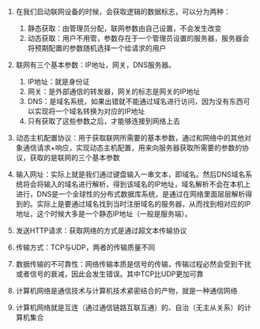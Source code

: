 1. 在我们启动联网设备的时候，会获取逻辑的数据标志，可以分为两种：

   1. 静态获取：由管理员分配，联网参数由自己设置，不会发生改变
   2. 动态获取：用户不用管，参数存在于一个管理员设置的服务器，服务器会将预期配置的参数随机选择一个给请求的用户
2. 联网有三个基本参数：IP地址，网关，DNS服务器。

   1. IP地址：就是身份证
   2. 网关：是外部通信的转发器，网关的标志是网关的IP地址
   3. DNS：是域名系统，如果出错就不能通过域名进行访问，因为没有东西可以实现将一个域名转换为对应的IP地址
   4. 只有获取了这些参数之后，才能够连接到网络上去
3. 动态主机配置协议：用于获取联网所需要的基本参数，通过和网络中的其他对象通信请求+响应，实现动态主机配置，用来向服务器获取所需要的参数的协议，获取的是联网的三个基本参数
4. 输入网址：实际上就是我们通过键盘输入一串文本，即域名。然后DNS域名系统将会将输入的域名进行解析，得到该域名的IP地址，域名解析不会在本机上进行，DNS是一个全球性的分布式数据库系统，是通过在网络里面层层解析得到的。实际上是要通过域名找到当时注册域名的服务器，从而找到相对应的IP地址，这个时候大多是一个静态IP地址（一般是服务端）。
5. 发送HTTP请求：获取网络的方式是通过超文本传输协议
6. 传输方式：TCP与UDP，两者的传输质量不同
7. 数据传输的不可靠性：网络传输本质是信号的传输，传输过程必然会受到干扰或者信号的衰减，因此会发生错误。其中TCP比UDP更加可靠
8. 计算机网络是通信技术与计算机技术紧密结合的产物，就是一种通信网络
9. 计算机网络就是互连（通过通信链路互联互通）的、自治（无主从关系）的计算机集合
